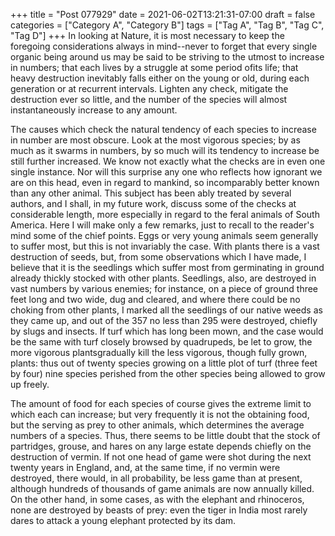 +++
title = "Post 077929"
date = 2021-06-02T13:21:31-07:00
draft = false
categories = ["Category A", "Category B"]
tags = ["Tag A", "Tag B", "Tag C", "Tag D"]
+++
In looking at Nature, it is most necessary to keep the foregoing considerations always in mind--never to forget that every single organic being around us may be said to be striving to the utmost to increase in numbers; that each lives by a struggle at some period ofits life; that heavy destruction inevitably falls either on the young or old, during each generation or at recurrent intervals. Lighten any check, mitigate the destruction ever so little, and the number of the species will almost instantaneously increase to any amount.

The causes which check the natural tendency of each species to increase in number are most obscure. Look at the most vigorous species; by as much as it swarms in numbers, by so much will its tendency to increase be still further increased. We know not exactly what the checks are in even one single instance. Nor will this surprise any one who reflects how ignorant we are on this head, even in regard to mankind, so incomparably better known than any other animal. This subject has been ably treated by several authors, and I shall, in my future work, discuss some of the checks at considerable length, more especially in regard to the feral animals of South America. Here I will make only a few remarks, just to recall to the reader's mind some of the chief points. Eggs or very young animals seem generally to suffer most, but this is not invariably the case. With plants there is a vast destruction of seeds, but, from some observations which I have made, I believe that it is the seedlings which suffer most from germinating in ground already thickly stocked with other plants. Seedlings, also, are destroyed in vast numbers by various enemies; for instance, on a piece of ground three feet long and two wide, dug and cleared, and where there could be no choking from other plants, I marked all the seedlings of our native weeds as they came up, and out of the 357 no less than 295 were destroyed, chiefly by slugs and insects. If turf which has long been mown, and the case would be the same with turf closely browsed by quadrupeds, be let to grow, the more vigorous plantsgradually kill the less vigorous, though fully grown, plants: thus out of twenty species growing on a little plot of turf (three feet by four) nine species perished from the other species being allowed to grow up freely.

The amount of food for each species of course gives the extreme limit to which each can increase; but very frequently it is not the obtaining food, but the serving as prey to other animals, which determines the average numbers of a species. Thus, there seems to be little doubt that the stock of partridges, grouse, and hares on any large estate depends chiefly on the destruction of vermin. If not one head of game were shot during the next twenty years in England, and, at the same time, if no vermin were destroyed, there would, in all probability, be less game than at present, although hundreds of thousands of game animals are now annually killed. On the other hand, in some cases, as with the elephant and rhinoceros, none are destroyed by beasts of prey: even the tiger in India most rarely dares to attack a young elephant protected by its dam.
